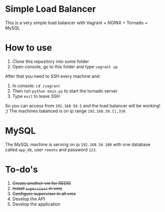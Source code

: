 # Simple Load Balancer
This is a very simple load balancer with Vagrant + NGINX + Tornado + MySQL

# How to use
1. Clone this repository into some folder
2. Open console, go to this folder and type `vagrant up`

After that you need to SSH every machine and:

1. In console: `cd /vagrant`
2. Then run `python main.py` to start the tornado server
3. Type `exit` to leave SSH


So you can access from `192.168.50.5` and the load balancer will be working! ;)
The machines balanced is on ip range `192.168.50.{1,3}0`.

# MySQL
The MySQL machine is serving on ip `192.168.50.100` with one database called `app_db`, user `remoto` and password `123`.

# To-do's
1. ~~Create another vm for REDIS~~
2. ~~Install `supervisor` in vms~~
3. ~~Configure supervisor in all vms~~
4. Develop the API
5. Develop the application
